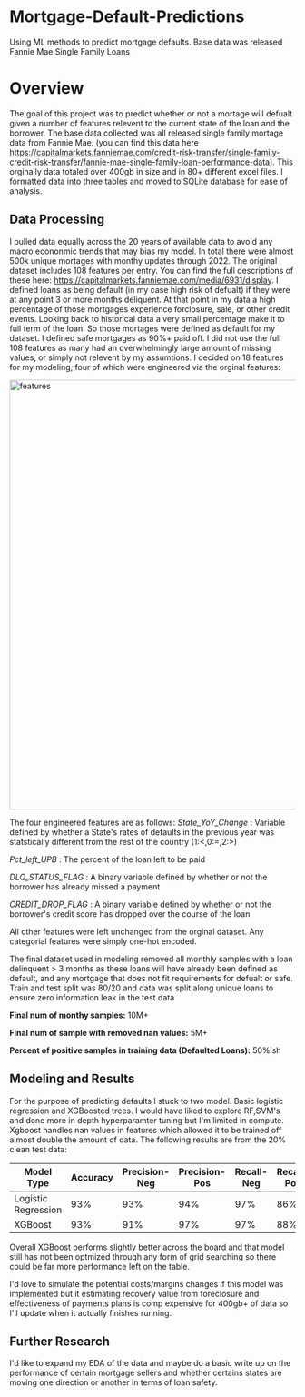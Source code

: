 # Mortgage-Default-Predictions
Using ML methods to predict mortgage defaults. Base data was released Fannie Mae Single Family Loans

# Overview #
The goal of this project was to predict whether or not a mortage will defualt given a number of features relevent to the current state of the loan and the borrower. The base data collected was all released single family mortage data from Fannie Mae. (you can find this data here https://capitalmarkets.fanniemae.com/credit-risk-transfer/single-family-credit-risk-transfer/fannie-mae-single-family-loan-performance-data). This orginally data totaled over 400gb in size and in 80+ different excel files. I formatted data into three tables and moved to SQLite database for ease of analysis. 

## Data Processing ##
I pulled data equally across the 20 years of available data to avoid any macro econonmic trends that may bias my model. In total there were almost 500k unique mortages with monthy updates through 2022. The original dataset includes 108 features per entry. You can find the full descriptions of these here: https://capitalmarkets.fanniemae.com/media/6931/display. I defined loans as being default (in my case high risk of defualt) if they were at any point 3 or more months deliquent. At that point in my data a high percentage of those mortgages experience forclosure, sale, or other credit events. Looking back to historical data a very small percentage make it to full term of the loan. So those mortages were defined as default for my dataset. I defined safe mortgages as 90%+ paid off. I did not use the full 108 features as many had an overwhelmingly large amount of missing values, or simply not relevent by my assumtions. I decided on 18 features for my modeling, four of which were engineered via the orginal features:

<img width="756" alt="features" src="https://github.com/JoeyNiestroy/Mortgage-Default-Predictions/assets/106636917/c6a3498a-cd99-4f12-a4dc-625e8bb9b025">

The four engineered features are as follows: 
_State_YoY_Change_ : Variable defined by whether a State's rates of defaults in the previous year was statstically different from the rest of the country (1:<,0:=,2:>)

_Pct_left_UPB_ : The percent of the loan left to be paid

_DLQ_STATUS_FLAG_ : A binary variable defined by whether or not the borrower has already missed a payment

_CREDIT_DROP_FLAG_ : A binary variable defined by whether or not the borrower's credit score has dropped over the course of the loan

All other features were left unchanged from the orginal dataset. Any categorial features were simply one-hot encoded.

The final dataset used in modeling removed all monthly samples with a loan delinquent > 3 months as these loans will have already been defined as default, and any mortgage that does not fit requirements for defualt or safe. Train and test split was 80/20 and data was split along unique loans to ensure zero information leak in the test data

**Final num of monthy samples:** 10M+

**Final num of sample with removed nan values:** 5M+

**Percent of positive samples in training data (Defaulted Loans):** 50%ish


## Modeling and Results ##

For the purpose of predicting defaults I stuck to two model. Basic logistic regression and XGBoosted trees. I would have liked to explore RF,SVM's and done more in depth hyperparamter tuning but I'm limited in compute. Xgboost handles nan values in features which allowed it to be trained off almost double the amount of data. 
The following results are from the 20% clean test data:

Model Type    |  Accuracy    | Precision-Neg | Precision-Pos | Recall-Neg | Recall-Pos
------------- | -------------| ---------     | ---------     | ---------- | --------- |
Logistic Regression  | 93%     | 93%           |    94%       |  97%       |   86% 
XGBoost  |     93%       |    91%            |   97%        |  97%     | 88%

Overall XGBoost performs slightly better across the board and that model still has not been optmized through any form of grid searching so there could be far more performance left on the table.

I'd love to simulate the potential costs/margins changes if this model was implemented but it estimating recovery value from foreclosure and effectiveness of payments plans is comp expensive for 400gb+ of data so I'll update when it actually finishes running.  

## Further Research ##
I'd like to expand my EDA of the data and maybe do a basic write up on the performance of certain mortgage sellers and whether certains states are moving one direction or another in terms of loan safety.
